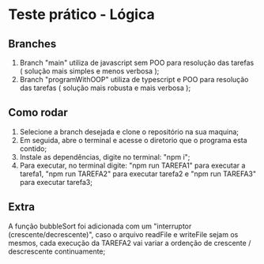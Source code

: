 # Teste prático - Lógica

## Branches

1. Branch "main" utiliza de javascript sem POO para resolução das tarefas ( solução mais simples e menos verbosa );
2. Branch "programWithOOP" utiliza de typescript e POO para resolução das tarefas ( solução mais robusta e mais verbosa );

## Como rodar

1. Selecione a branch desejada e clone o repositório na sua maquina;
2. Em seguida, abre o terminal e acesse o diretorio que o programa esta contido;
3. Instale as dependências, digite no terminal: "npm i";
4. Para executar, no terminal digite: "npm run TAREFA1" para executar a tarefa1, "npm run TAREFA2" para executar tarefa2 e "npm run TAREFA3" para executar tarefa3;

## Extra

A função bubbleSort foi adicionada com um "interruptor (crescente/decrescente)", caso o arquivo readFile e writeFile sejam os mesmos, cada execução da TAREFA2 vai variar a ordenção de crescente / descrescente continuamente;